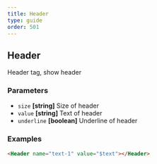 ```yaml
---
title: Header
type: guide
order: 501
---
```


## Header

Header tag, show header

### Parameters

-   `size` **[string]** Size of header
-   `value` **[string]** Text of header
-   `underline` **[boolean]** Underline of header

### Examples

```html
<Header name="text-1" value="$text"></Header>
```
